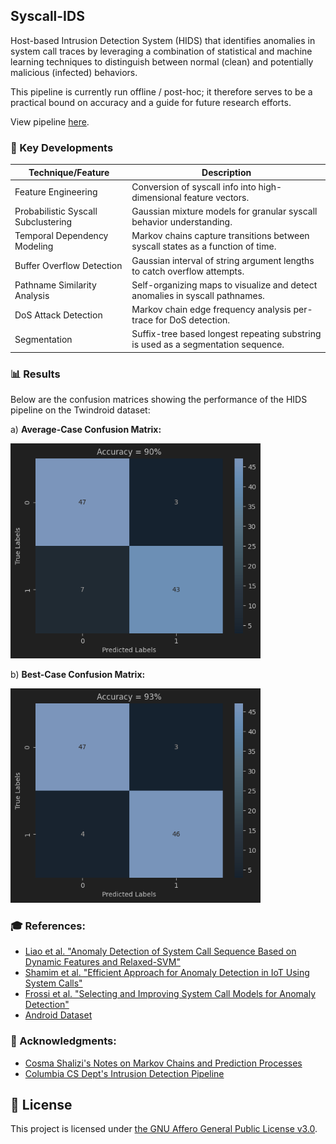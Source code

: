 ## Syscall-IDS

Host-based Intrusion Detection System (HIDS) that identifies anomalies in system call traces by leveraging a combination of statistical and machine learning techniques to distinguish between normal (clean) and potentially malicious (infected) behaviors.

This pipeline is currently run offline / post-hoc; it therefore serves to be a practical bound on accuracy and a guide for future research efforts.

View pipeline [here](https://github.com/Vismay-dev/SysCall-IDS/blob/main/notebooks/pipeline.ipynb).

### 🌟 Key Developments

| Technique/Feature                   | Description                                                                       |
|-------------------------------------|-----------------------------------------------------------------------------------|
| Feature Engineering                 | Conversion of syscall info into high-dimensional feature vectors.                 |
| Probabilistic Syscall Subclustering | Gaussian mixture models for granular syscall behavior understanding.              |
| Temporal Dependency Modeling        | Markov chains capture transitions between syscall states as a function of time.   |
| Buffer Overflow Detection           | Gaussian interval of string argument lengths to catch overflow attempts.          |
| Pathname Similarity Analysis        | Self-organizing maps to visualize and detect anomalies in syscall pathnames.      |
| DoS Attack Detection                | Markov chain edge frequency analysis per-trace for DoS detection.                 |
| Segmentation                        | Suffix-tree based longest repeating substring is used as a segmentation sequence. |

### 📊 Results

Below are the confusion matrices showing the performance of the HIDS pipeline on the Twindroid dataset:

a) **Average-Case Confusion Matrix:**

<img src="results/average-case.png" alt="Confusion Matrix 1" width="400">

b) **Best-Case Confusion Matrix:**

<img src="results/best-case.png" alt="Confusion Matrix 1" width="400">

### 🎓 References:

- [Liao et al. "Anomaly Detection of System Call Sequence Based on Dynamic
Features and Relaxed-SVM"](https://typeset.io/papers/anomaly-detection-of-system-call-sequence-based-on-dynamic-1oukdqgy)
- [Shamim et al. "Efficient Approach for Anomaly Detection in IoT Using System Calls"](https://www.mdpi.com/1424-8220/23/2/652)
- [Frossi et al. "Selecting and Improving System Call Models for Anomaly Detection"](https://maggi.cc/publication/frossi_hybridsyscalls_2009/frossi_hybridsyscalls_2009.pdf)
- [Android Dataset](https://ieeexplore.ieee.org/document/9796248)

### 🙏 Acknowledgments:

- [Cosma Shalizi's Notes on Markov Chains and Prediction Processes](http://bactra.org/notebooks/prediction-process.html)
- [Columbia CS Dept's Intrusion Detection Pipeline](http://ids.cs.columbia.edu/sites/default/files/smt-syscall-discex01.pdf)

## 📝 License

This project is licensed under [the GNU Affero General Public License v3.0](https://www.gnu.org/licenses/agpl-3.0.en.html).
